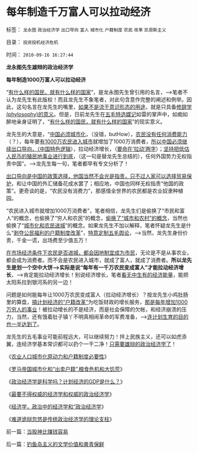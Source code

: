 # 每年制造千万富人可以拉动经济

标签： `龙永图` `政治经济学` `出口导向` `富人` `城市化` `户籍制度` `农民` `改革` `凯恩斯主义` 

目录： `投资投机经济危机`

时间： `2010-09-16 16:27:44`

**龙永图先生雄辩的政治经济学**

**每年制造1000万富人可以拉动经济**



“[有什么样的国民，就有什么样的国家](../../../2009/12/31/有什么样的文化，就有什么样的国民.md)”，是龙永图先生曾引用的名言，——>笔者不认为龙先生有此版权！而且龙先生不象笔者，对此句含意作完整的阐述和例举。因此，这句名言在龙先生的嘴里，[如果不是流于意识形态的用途](../../../2010/8/20/意识形态口水学论文集.md)，就是只具备[修辞学(phylosophy)的意义](../../../2010/7/29/任何人有反击侵害的天赋权力.md)。但是，日前龙先生在[五毛特选媒记](../../../2010/9/14/股票市场价格陪审团！.md)如雷的掌声中，如痴如醉地亲身证明了，“[有什么样的国民，就有什么样的国家](../../../2010/4/15/“反对派”不是“对抗派”.md)”的现实意义。

龙先生的大意是，“[中国必须城市化](../../../2010/8/30/罗马帝国城市化和“出卖户籍”,粮食危机和大饥荒.md)，（没错，butHow），[农民没有任何消费能力](http://blog.sina.com.cn/s/blog_5563a64d0100bwh8.html)（？），每年要[有1000万农民进入城市](../../../2009/10/27/计划经济的城市化将促进城市农村化.md)就增加了1000万消费者，[所以中国必须继续出口导向，（中国特色逻辑](http://hi.baidu.com/darthchn/blog/item/970e64c5bcae83c539db4980.html)），拉动经济增长，（[要命在‘拉动’两字](../../../2009/5/1/赌场必杀技，市场计划经济行政干预之自欺欺人.md)）；[坚持把低估人民币的殖民地事业进行到底](../../../2010/8/31/反驳西方指责中国殖民非洲.md)，（这一句是替龙先生总结的），任何外国势力无权指责中国”。——>龙先生每一句，笔者都早有专文分析了！

[出口导向是中国的政策选择，他国当然不会光是指责，只不过人家可以选择贸易保护](../../../2010/7/9/人民币汇率是中国的主权，贸易保护是美国的主权.md)，和让中国的外汇储备花成水罢了；相应地，中国也同样无权指责“他国的政策”。更奇谈的是，“农民没有消费力”，那感情全世界的农民都是农业奴隶种植园。

“农民进入城市就增加1000万消费者”，笔者相信，龙先生们是偷换了“市民和富人”的概念，也偷换了“穷人和农民”的概念，[偷换了“城市和农村”的概念](../../../2010/1/29/市民拥有的不是城市的财富，是交换创造价值的场所体系.md)，当然也偷换了“[城市化和农民进城](../../../2009/10/28/计划经济的城市化只会适得其反.md)”的概念。如果龙先生不加以解释，笔者怀疑龙先生是什么“[剥夺公民福利的户籍制度改革](../../../2010/1/29/“户籍制度改革城市化”的本质是浩劫.md)”，[特意定制五毛舆论](../../../2009/10/9/民意就是民主吗？可定制的民意呢？.md)，——>当然，龙先生身份价贵，千金一谎，出场费至少值五万！

[在市场经济条件下农民是否进城，都会因地制宜成为市民](../../../2009/10/27/中国农村问题是计划经济的问题.md)，无论是不是从事农业，都会成为消费者。而不会是农民进入城市，就成了富人，就成了消费者。**所以龙先生是划一个空中大饼——>实际是说“每年有一千万农民变成富人”才能拉动经济增长**，——>肯定能拉动经济增长！别说经济增长，笔者[看无中生有的经济能量](../../../2009/12/7/经济学中的科学和最朴素的成本效益定律.md)，能把太阳系拉到银河系的另一边！

问题是如何能每年让1000万农民变成富人（拉动经济增长）？按龙先生小鸡肚肠里的算盘，[搞计划经济的“户籍改革”](../../../2009/11/15/小农意识和被利用的户籍制度的争论.md)为吃饭财政的增长服务，[那是每年增加1000万穷人的事业](../../../2009/8/30/最贫困的人口是城市世袭贫困.md)！被拉动增长的不是经济，而是社会保障的欠帐，和经济崩溃的压力，当然，还有饿着肚子镇丫不明真相闹革命的军费准备，——>[连计划生育的目的也一半达到了](../../../2009/10/13/计划经济的城市化，计划生育和市场经济.md)。

龙先生的五毛事业可能前程远大，可以继续努力！拌上民族主义，还可以如虎添翼，连经济学基本常识都可以扔个一干二净！[只需要雄辩的政治经济学了](../../../2009/3/28/大学无书：难道诡辩忽悠是传统政治经济学的理论支柱.md)！

《[农业人口城市化原动力和户籍制度必要性](../../../2009/1/5/农业人口城市化原动力和户籍制度必要性.md)》

《[罗马帝国城市化和“出卖户籍”,粮食危机和大饥荒](../../../2010/8/30/罗马帝国城市化和“出卖户籍”,粮食危机和大饥荒.md)》

《[政治经济学是科学吗？计划经济的GDP是什么？](../../../2009/12/27/政治经济学是科学吗？计划经济的GDP是什么？.md)》

《[最要不得权威的经济学和权威的政治经济学](../../../2009/12/15/最要不得权威的经济学和权威的政治经济学.md)》

《[经济学，政治中的经济学和“政治经济学](../../../2009/9/9/经济学，政治中的经济学和“政治经济学”.md)》

《[难道诡辩忽悠是传统政治经济学的理论支柱](../../../2009/3/28/大学无书：难道诡辩忽悠是传统政治经济学的理论支柱.md)》



前一篇：[当股神比赚钱容易](../../../2010/9/16/当股神比赚钱容易.md)

后一篇：[钓鱼岛主义的文学价值和粪青保鲜](../../../2010/9/16/钓鱼岛主义的文学价值和粪青保鲜.md)